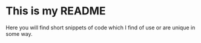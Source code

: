 # This is my README
Here you will find short snippets of code which I find of use or are unique in some way.

